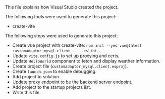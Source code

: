This file explains how Visual Studio created the project.

The following tools were used to generate this project:
- create-vite

The following steps were used to generate this project:
- Create vue project with create-vite: `npm init --yes vue@latest customadaptor_mysql.client -- --eslint `.
- Update `vite.config.js` to set up proxying and certs.
- Update `HelloWorld` component to fetch and display weather information.
- Create project file (`customadaptor_mysql.client.esproj`).
- Create `launch.json` to enable debugging.
- Add project to solution.
- Update proxy endpoint to be the backend server endpoint.
- Add project to the startup projects list.
- Write this file.
